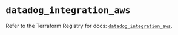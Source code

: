 # `datadog_integration_aws`

Refer to the Terraform Registry for docs: [`datadog_integration_aws`](https://registry.terraform.io/providers/datadog/datadog/3.60.0/docs/resources/integration_aws).
